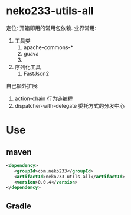 # neko233-utils-all

定位: 开箱即用的常用包依赖.
业界常用:
1. 工具类
   1. apache-commons-*
   2. guava
   3.  
2. 序列化工具
   1. FastJson2

自己额外扩展:
1. action-chain 行为链编程
2. dispatcher-with-delegate 委托方式的分发中心


# Use
## maven
```xml
<dependency>
   <groupId>com.neko233</groupId>
   <artifactId>neko233-utils-all</artifactId>
   <version>0.0.4</version>
</dependency>
```

## Gradle
```kotlin

```